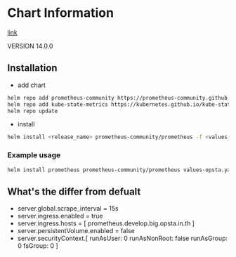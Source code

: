 # Chart Information

[link](https://github.com/prometheus-community/helm-charts)

VERSION 14.0.0

## Installation 

- add chart

```bash
helm repo add prometheus-community https://prometheus-community.github.io/helm-charts
helm repo add kube-state-metrics https://kubernetes.github.io/kube-state-metrics
helm repo update
```

- install 

```bash
helm install <release_name> prometheus-community/prometheus -f <values_file.yaml> -n <namespace> --version <VERSION>
```

### Example usage

```bash
helm install prometheus prometheus-community/prometheus values-opsta.yaml -n monitoring --version 14.0.0
```

## What's the differ from defualt

- server.global.scrape_interval = 15s
- server.ingress.enabled = true
- server.ingress.hosts = [
    prometheus.develop.big.opsta.in.th
  ]
- server.persistentVolume.enabled = false
- server.securityContext.[
    runAsUser: 0
    runAsNonRoot: false
    runAsGroup: 0
    fsGroup: 0
  ]
